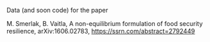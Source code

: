 Data (and soon code) for the paper

M. Smerlak, B. Vaitla, A non-equilibrium formulation of food security resilience, arXiv:1606.02783, https://ssrn.com/abstract=2792449

